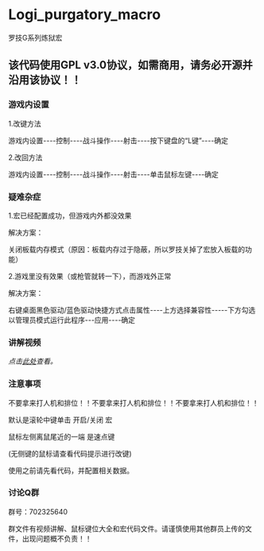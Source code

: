# Logi_purgatory_macro
罗技G系列炼狱宏

## 该代码使用GPL v3.0协议，如需商用，请务必开源并沿用该协议！！

### 游戏内设置

1.改键方法

游戏内设置----控制----战斗操作----射击----按下键盘的“L键”----确定

2.改回方法

游戏内设置----控制----战斗操作----射击----单击鼠标左键----确定
### 疑难杂症

1.宏已经配置成功，但游戏内外都没效果

解决方案： 

关闭板载内存模式（原因：板载内存过于隐蔽，所以罗技关掉了宏放入板载的功能）

2.游戏里没有效果（或枪管就转一下），而游戏外正常
   
解决方案： 

右键桌面黑色驱动/蓝色驱动快捷方式点击属性----上方选择兼容性-----下方勾选以管理员模式运行此程序---应用----确定

### 讲解视频
*点击[此处](https://b23.tv/NYTZymS)查看。*

### 注意事项

不要拿来打人机和排位！！不要拿来打人机和排位！！不要拿来打人机和排位！！

默认是滚轮中键单击 开启/关闭 宏

鼠标左侧离鼠尾近的一端 是速点键

(无侧键的鼠标请查看代码提示进行改键)

使用之前请先看代码，并配置相关数据。

### 讨论Q群

群号：702325640

群文件有视频讲解、鼠标键位大全和宏代码文件。请谨慎使用其他群员上传的文件，出现问题概不负责！！
